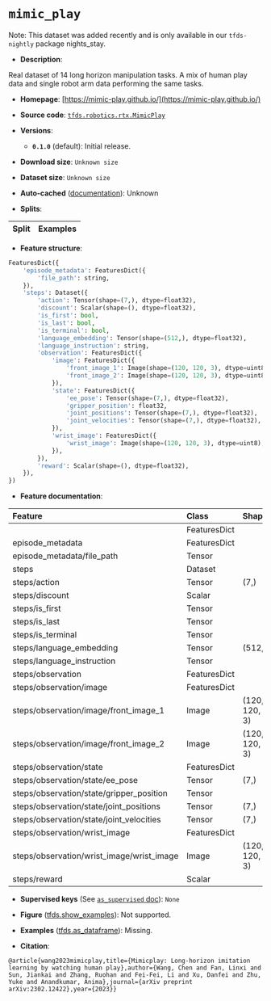 <div itemscope itemtype="http://schema.org/Dataset">
  <div itemscope itemprop="includedInDataCatalog" itemtype="http://schema.org/DataCatalog">
    <meta itemprop="name" content="TensorFlow Datasets" />
  </div>
  <meta itemprop="name" content="mimic_play" />
  <meta itemprop="description" content="Real dataset of 14 long horizon manipulation tasks. A mix of human play data and single robot arm data performing the same tasks.&#10;&#10;To use this dataset:&#10;&#10;```python&#10;import tensorflow_datasets as tfds&#10;&#10;ds = tfds.load(&#x27;mimic_play&#x27;, split=&#x27;train&#x27;)&#10;for ex in ds.take(4):&#10;  print(ex)&#10;```&#10;&#10;See [the guide](https://www.tensorflow.org/datasets/overview) for more&#10;informations on [tensorflow_datasets](https://www.tensorflow.org/datasets).&#10;&#10;" />
  <meta itemprop="url" content="https://www.tensorflow.org/datasets/catalog/mimic_play" />
  <meta itemprop="sameAs" content="https://mimic-play.github.io/" />
  <meta itemprop="citation" content="@article{wang2023mimicplay,title={Mimicplay: Long-horizon imitation learning by watching human play},author={Wang, Chen and Fan, Linxi and Sun, Jiankai and Zhang, Ruohan and Fei-Fei, Li and Xu, Danfei and Zhu, Yuke and Anandkumar, Anima},journal={arXiv preprint arXiv:2302.12422},year={2023}}" />
</div>

# `mimic_play`


Note: This dataset was added recently and is only available in our
`tfds-nightly` package
<span class="material-icons" title="Available only in the tfds-nightly package">nights_stay</span>.

*   **Description**:

Real dataset of 14 long horizon manipulation tasks. A mix of human play data and
single robot arm data performing the same tasks.

*   **Homepage**: [https://mimic-play.github.io/](https://mimic-play.github.io/)

*   **Source code**:
    [`tfds.robotics.rtx.MimicPlay`](https://github.com/tensorflow/datasets/tree/master/tensorflow_datasets/robotics/rtx/rtx.py)

*   **Versions**:

    *   **`0.1.0`** (default): Initial release.

*   **Download size**: `Unknown size`

*   **Dataset size**: `Unknown size`

*   **Auto-cached**
    ([documentation](https://www.tensorflow.org/datasets/performances#auto-caching)):
    Unknown

*   **Splits**:

Split | Examples
:---- | -------:

*   **Feature structure**:

```python
FeaturesDict({
    'episode_metadata': FeaturesDict({
        'file_path': string,
    }),
    'steps': Dataset({
        'action': Tensor(shape=(7,), dtype=float32),
        'discount': Scalar(shape=(), dtype=float32),
        'is_first': bool,
        'is_last': bool,
        'is_terminal': bool,
        'language_embedding': Tensor(shape=(512,), dtype=float32),
        'language_instruction': string,
        'observation': FeaturesDict({
            'image': FeaturesDict({
                'front_image_1': Image(shape=(120, 120, 3), dtype=uint8),
                'front_image_2': Image(shape=(120, 120, 3), dtype=uint8),
            }),
            'state': FeaturesDict({
                'ee_pose': Tensor(shape=(7,), dtype=float32),
                'gripper_position': float32,
                'joint_positions': Tensor(shape=(7,), dtype=float32),
                'joint_velocities': Tensor(shape=(7,), dtype=float32),
            }),
            'wrist_image': FeaturesDict({
                'wrist_image': Image(shape=(120, 120, 3), dtype=uint8),
            }),
        }),
        'reward': Scalar(shape=(), dtype=float32),
    }),
})
```

*   **Feature documentation**:

Feature                                   | Class        | Shape         | Dtype   | Description
:---------------------------------------- | :----------- | :------------ | :------ | :----------
                                          | FeaturesDict |               |         |
episode_metadata                          | FeaturesDict |               |         |
episode_metadata/file_path                | Tensor       |               | string  |
steps                                     | Dataset      |               |         |
steps/action                              | Tensor       | (7,)          | float32 |
steps/discount                            | Scalar       |               | float32 |
steps/is_first                            | Tensor       |               | bool    |
steps/is_last                             | Tensor       |               | bool    |
steps/is_terminal                         | Tensor       |               | bool    |
steps/language_embedding                  | Tensor       | (512,)        | float32 |
steps/language_instruction                | Tensor       |               | string  |
steps/observation                         | FeaturesDict |               |         |
steps/observation/image                   | FeaturesDict |               |         |
steps/observation/image/front_image_1     | Image        | (120, 120, 3) | uint8   |
steps/observation/image/front_image_2     | Image        | (120, 120, 3) | uint8   |
steps/observation/state                   | FeaturesDict |               |         |
steps/observation/state/ee_pose           | Tensor       | (7,)          | float32 |
steps/observation/state/gripper_position  | Tensor       |               | float32 |
steps/observation/state/joint_positions   | Tensor       | (7,)          | float32 |
steps/observation/state/joint_velocities  | Tensor       | (7,)          | float32 |
steps/observation/wrist_image             | FeaturesDict |               |         |
steps/observation/wrist_image/wrist_image | Image        | (120, 120, 3) | uint8   |
steps/reward                              | Scalar       |               | float32 |

*   **Supervised keys** (See
    [`as_supervised` doc](https://www.tensorflow.org/datasets/api_docs/python/tfds/load#args)):
    `None`

*   **Figure**
    ([tfds.show_examples](https://www.tensorflow.org/datasets/api_docs/python/tfds/visualization/show_examples)):
    Not supported.

*   **Examples**
    ([tfds.as_dataframe](https://www.tensorflow.org/datasets/api_docs/python/tfds/as_dataframe)):
    Missing.

*   **Citation**:

```
@article{wang2023mimicplay,title={Mimicplay: Long-horizon imitation learning by watching human play},author={Wang, Chen and Fan, Linxi and Sun, Jiankai and Zhang, Ruohan and Fei-Fei, Li and Xu, Danfei and Zhu, Yuke and Anandkumar, Anima},journal={arXiv preprint arXiv:2302.12422},year={2023}}
```

